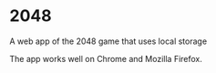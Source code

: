 # 2048
A web app of the 2048 game that uses local storage

The app works well on Chrome and Mozilla Firefox.

